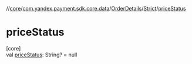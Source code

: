 //[core](../../../../index.md)/[com.yandex.payment.sdk.core.data](../../index.md)/[OrderDetails](../index.md)/[Strict](index.md)/[priceStatus](price-status.md)

# priceStatus

[core]\
val [priceStatus](price-status.md): String? = null
